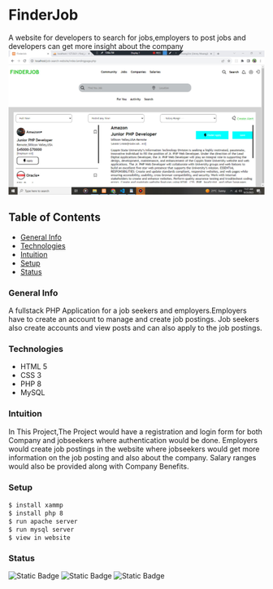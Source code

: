 # FinderJob
A website for developers to search for jobs,employers to post jobs and developers can get more insight about the company
![Homepage for FinderJob](/images/finder1.jpg)

## Table of Contents
* [General Info](#general-info)
* [Technologies](#technologies)
* [Intuition](#intuition)
* [Setup](#setup)
* [Status](#status)

### General Info
A fullstack PHP Application for a job seekers and employers.Employers have to create an account to manage and create job postings.
Job seekers also create accounts and view posts and can also apply to the job postings.

### Technologies
* HTML 5
* CSS 3
* PHP 8
* MySQL
### Intuition
In This Project,The Project would have a registration and login form for both Company and jobseekers where authentication would be done.
Employers would create job postings in the website where jobseekers would get more information on the job posting and also about the company.
Salary ranges would also be provided along with Company Benefits.
### Setup
```
$ install xammp
$ install php 8
$ run apache server
$ run mysql server
$ view in website

```
### Status
![Static Badge](https://img.shields.io/badge/development%20-%20gray)
![Static Badge](https://img.shields.io/badge/php%20-8.0%20-%20purple)
![Static Badge](https://img.shields.io/badge/version-1.0.0-green)


